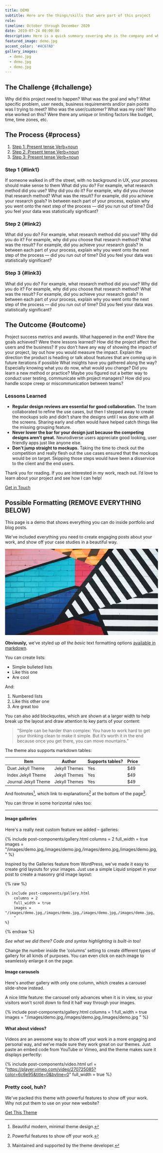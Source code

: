 ```yaml
---
title: DEMO
subtitle: Here are the things/skills that were part of this project
role: 
timeline: October through December 2020
date: 2019-07-24 00:00:00
description: Here is a quick summary covering who is the company and what do they do, what was the ask/what was I trying to solve, what was the timeline/constraints, whether it was a solo or team effort, what methods I used, and a short description of the end product.
featured_image: demo.jpg
accent_color: '#4C67AD'
gallery_images:
  - demo.jpg
  - demo.jpg
  - demo.jpg
---
```


## The Challenge {#challenge}

Why did this project need to happen? 
What was the goal and why? 
What specific problem, user needs, business requirements and/or pain points was I trying to meet? 
Who was the user/customer? What was my role? Who else worked on this? 
Were there any unique or limiting factors like budget, time, time zones, etc.

## The Process {#process}

1. [Step 1: Present tense Verb+noun](#link1)
2. [Step 2: Present tense Verb+noun](#link2)
3. [Step 3: Present tense Verb+noun](#link3)

### Step 1 {#link1}

If someone walked in off the street, with no background in UX, your process should make sense to them
What did you do? For example, what research method did you use?
Why did you do it?  For example, why did you choose that research method?
What was the result?  For example, did you achieve your research goals?
In between each part of your process, explain why you went onto the next step of the process — did you run out of time? Did you feel your data was statistically significant?

### Step 2 {#link2}

What did you do? For example, what research method did you use?
Why did you do it?  For example, why did you choose that research method?
What was the result?  For example, did you achieve your research goals?
In between each part of your process, explain why you went onto the next step of the process — did you run out of time? Did you feel your data was statistically significant?

### Step 3 {#link3}

What did you do? For example, what research method did you use?
Why did you do it?  For example, why did you choose that research method?
What was the result?  For example, did you achieve your research goals?
In between each part of your process, explain why you went onto the next step of the process — did you run out of time? Did you feel your data was statistically significant?

## The Outcome {#outcome}

Project success metrics and awards. 
What happened in the end? 
Were the goals achieved? 
Were there lessons learned? 
How did the project affect the users and the business? 
If you don’t have any way of showing the impact of your project, lay out how you would measure the impact. 
Explain the direction the product is heading or talk about features that are coming up in future iterations if possible
What insights have you gathered along the way?
Especially knowing what you do now, what would you change?
Did you learn a new method or practice?
Maybe you figured out a better way to conduct user testing, communicate with project managers?
How did you handle scope creep or miscommunication between teams?

### Lessons Learned

* **Regular design reviews are essential for good collaboration.** The team collaborated to refine the use cases, but then I stepped away to create the mockups solo and didn't share the designs until I was done with all the screens. Sharing early and often would have helped catch things like the missing grouping feature.
* **Never lower the bar for your design just because the competing designs aren't great.** Neurodiverse users appreciate good looking, user friendly apps just like anyone else.
* **Don't jump straight to mockups.** Taking the time to check out the competition and really flesh out the use cases ensured that the mockups would be on target. Skipping those steps would have been a disservice to the client and the end users.

<div class="thank-line">Thank you for reading. If you are interested in my work, reach out. I’d love to learn about your project and see how I can help!</div>

<a href="#" class="cta button--fill contact-trigger js-contact">Get in Touch</a>








## Possible Formatting (REMOVE EVERYTHING BELOW)

This page is a demo that shows everything you can do inside portfolio and blog posts.

We've included everything you need to create engaging posts about your work, and show off your case studies in a beautiful way.

![](/images/demo.jpg)

**Obviously,** we’ve styled up *all the basic* text formatting options [available in markdown](https://github.com/adam-p/markdown-here/wiki/Markdown-Cheatsheet).

You can create lists:

* Simple bulleted lists
* Like this one
* Are cool

And:

1. Numbered lists
2. Like this other one
3. Are great too

You can also add blockquotes, which are shown at a larger width to help break up the layout and draw attention to key parts of your content:

> “Simple can be harder than complex: You have to work hard to get your thinking clean to make it simple. But it’s worth it in the end because once you get there, you can move mountains.”

The theme also supports markdown tables:

| Item                 | Author        | Supports tables? | Price |
|----------------------|---------------|------------------|-------|
| Duet Jekyll Theme    | Jekyll Themes | Yes              | $49   |
| Index Jekyll Theme   | Jekyll Themes | Yes              | $49   |
| Journal Jekyll Theme | Jekyll Themes | Yes              | $49   |

And footnotes[^1], which link to explanations[^2] at the bottom of the page[^3].

[^1]: Beautiful modern, minimal theme design.
[^2]: Powerful features to show off your work.
[^3]: Maintained and supported by the theme developer.

You can throw in some horizontal rules too:

---

#### Image galleries

Here's a really neat custom feature we added – galleries:

{% include post-components/gallery.html
	columns = 2
	full_width = true
	images = "/images/demo.jpg,/images/demo.jpg,/images/demo.jpg,/images/demo.jpg,
	"
%}

Inspired by the Galleries feature from WordPress, we've made it easy to create grid layouts for your images. Just use a simple Liquid snippet in your post to create a masonry grid image layout:

{% raw %}
```liquid
{% include post-components/gallery.html
	columns = 2
	full_width = true
	images = "/images/demo.jpg,/images/demo.jpg,/images/demo.jpg,/images/demo.jpg,
	"
%}
```
{% endraw %}

*See what we did there? Code and syntax highlighting is built-in too!*

Change the number inside the 'columns' setting to create different types of gallery for all kinds of purposes. You can even click on each image to seamlessly enlarge it on the page.


#### Image carousels

Here's another gallery with only one column, which creates a carousel slide-show instead.

A nice little feature: the carousel only advances when it is in view, so your visitors won't scroll down to find it half way through your images.

{% include post-components/gallery.html
	columns = 1
	full_width = true
	images = "/images/demo.jpg,/images/demo.jpg,/images/demo.jpg
	"
%}

#### What about videos?

Videos are an awesome way to show off your work in a more engaging and personal way, and we’ve made sure they work great on our themes. Just paste an embed code from YouTube or Vimeo, and the theme makes sure it displays perfectly:

{% include post-components/video.html
	url = "https://player.vimeo.com/video/270725085?color=6c6e95&title=0&byline=0"
	full_width = true
%}

### Pretty cool, huh?

We've packed this theme with powerful features to show off your work.
Why not put them to use on your new website?

<a href="https://jekyllthemes.io/theme/made-portfolio-jekyll-theme" class="button--fill">Get This Theme</a>